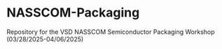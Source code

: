 # NASSCOM-Packaging
Repository for the VSD NASSCOM Semiconductor Packaging Workshop (03/28/2025-04/06/2025)
